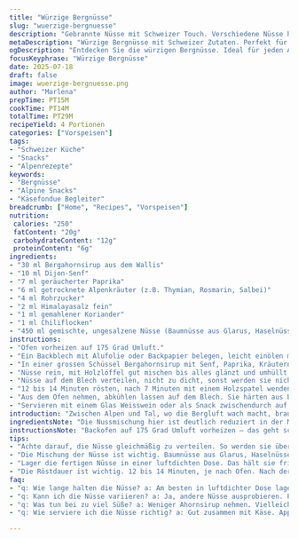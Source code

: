 ```yaml
---
title: "Würzige Bergnüsse"
slug: "wuerzige-bergnuesse"
description: "Gebrannte Nüsse mit Schweizer Touch. Verschiedene Nüsse handverlesen, mit harzigem Bergahornsirup und einer würzigen Kräutermischung aus Appenzeller Bergkräutern im Ofen geröstet. Ein Knabberspass für Zwätschgenmärt oder Hüttenzusammenkunft. Ohne Eier, laktosefrei, glutenfrei. Ein typisches Alpe-Apero mit Crunch und Kick, perfekt zum Teilen beim Käsefondue oder als Begleiter zum trockenen Weisswein."
metaDescription: "Würzige Bergnüsse mit Schweizer Zutaten. Perfekt für Apéros oder als Snack. Knusprig und würzig mit einem alpinen Twist"
ogDescription: "Entdecken Sie die würzigen Bergnüsse. Ideal für jeden Anlass, voller Schweizer Geschmack und einfach zuzubereiten. Knuspriger Genuss für die Hüttenzeit"
focusKeyphrase: "Würzige Bergnüsse"
date: 2025-07-18
draft: false
image: wuerzige-bergnuesse.png
author: "Marlena"
prepTime: PT15M
cookTime: PT14M
totalTime: PT29M
recipeYield: 4 Portionen
categories: ["Vorspeisen"]
tags:
- "Schweizer Küche"
- "Snacks"
- "Alpenrezepte"
keywords:
- "Bergnüsse"
- "Alpine Snacks"
- "Käsefondue Begleiter"
breadcrumb: ["Home", "Recipes", "Vorspeisen"]
nutrition: 
 calories: "250"
 fatContent: "20g"
 carbohydrateContent: "12g"
 proteinContent: "6g"
ingredients:
- "30 ml Bergahornsirup aus dem Wallis"
- "10 ml Dijon-Senf"
- "7 ml geräucherter Paprika"
- "6 ml getrocknete Alpenkräuter (z.B. Thymian, Rosmarin, Salbei)"
- "4 ml Rohrzucker"
- "2 ml Himalayasalz fein"
- "1 ml gemahlener Koriander"
- "1 ml Chiliflocken"
- "450 ml gemischte, ungesalzene Nüsse (Baumnüsse aus Glarus, Haselnüsse, Mandeln aus dem Toggenburg)"
instructions:
- "Ofen vorheizen auf 175 Grad Umluft."
- "Ein Backblech mit Alufolie oder Backpapier belegen, leicht einölen mit Alpenbutter oder Rapsöl."
- "In einer grossen Schüssel Bergahornsirup mit Senf, Paprika, Kräutern, Zucker, Salz, Koriander und Chiliflocken gründlich verrühren."
- "Nüsse rein, mit Holzlöffel gut mischen bis alles glänzt und umhüllt."
- "Nüsse auf dem Blech verteilen, nicht zu dicht, sonst werden sie nicht crunchy."
- "12 bis 14 Minuten rösten, nach 7 Minuten mit einem Holzspatel wenden, sonst verbrennen unten schnell."
- "Aus dem Ofen nehmen, abkühlen lassen auf dem Blech. Sie härten aus beim Auskühlen."
- "Servieren mit einem Glas Weisswein oder als Snack zwischendurch auf der Hütte oder beim Büezer Feierabend."
introduction: "Zwischen Alpen und Tal, wo die Bergluft wach macht, brauchts etwas handfestes für die Pause. Kein Fondue ohne knackige Begleiter. Nutzt was da ist: Baumnüsse aus dem Glarnerland, Mandeln vom Toggenburg, Appenzeller Kräuter frisch gepflückt oder getrocknet. Honig? Nein, Ahornsirup bringt jene herbe Süße, die in der Bergküche mehr Sinn macht. Knusprig, würzig, mit viel Beiss. Ob auf der Alp oder beim Jassen im Stübli. Schnell fertig, braucht wenig Platz. Stapelweise Nüsse,ein Feuer im Ofen. Da steigt der Duft auf, zieht durchs ganze Chalet. Aussen kross, innen herb. Thema wechselt von Wandern zu Knabbern. Ohne Schnickschnack. So wie die Berge: ursprünglich, ehrlich, knifflig und doch lohnend."
ingredientsNote: "Die Nussmischung hier ist deutlich reduziert in der Menge, dafür auserlesen – Baumnüsse fürs nussige Herz, Mandeln für den Crunch. Statt des trockenen Dijon verwende ich ein bisschen mehr Senf, damit der Geschmack stärker durchkommt, auch wenn das Rezept ohne Ei bleibt. Gerauchter Paprika gibt die alpine Note, ergänzt durch Appenzeller Kräuter aus dem eigenen Garten oder Trockenkräutermischung aus dem Alpengarten. Bergahornsirup ersetzt Zucker und bringt diese dezent holzige Süße ohne zu kleben. Ohne Gluten, ohne Milch, rein pflanzlich und trotzdem volles Aroma. Salz nicht zu viel, schliesslich stammen die Nüsse schon ins Alpgebirge. Wer will, fügt Chiliflocken für die extra Schärfe oder hebt mit Koriander die Frische der Alpen hervor. Öl sparsam, eher butterartig gewählt, aber für die Nussröstung kaum notwendig."
instructionsNote: "Backofen auf 175 Grad Umluft vorheizen – das geht schneller als herkömmliches Umluft-Backen. Die Nüsse in einem passenden Gefäss mit Ahornsirup und Senf sorgfältig vermengen. Wichtig: nicht zu zäh rühren, sonst wird die Masse matschig. Auf ein Backblech mit Backpapier oder leicht geölt ausstreichen – darauf achten, dass kleine Polster zum Wenden frei bleiben. Rösten bei mittlerer Hitze, 12 bis 14 Minuten, drehen bei der Hälfte der Zeit. Garprobe: die Nüsse sollen goldbraun, aber nicht schwarz sein, danach abkühlen lassen. Erst beim Auskühlen entwickeln sie den typischen Knusper. Am besten in einer luftdichten Dose aufbewahren, das macht sie haltbar. Serviervorschlag: zum Appenzeller Käse, auch beim Fondue, oder als Alp-Ausflug Snack. Gut auch als Geschenk aus der Bergküche."
tips:
- "Achte darauf, die Nüsse gleichmäßig zu verteilen. So werden sie überall schön knusprig. Vermeide es, sie zu dicht auf das Blech zu legen. Das ist entscheidend für den Crunch. Öle das Blech sparsam mit Alpenbutter oder Rapsöl. Zu viel Fett macht das Ergebnis matschig. Stelle den Ofen sicher auf Umluft. Schneller, gleichmäßiger. Nach der Röstdauer, unbedingt die Nüsse abkühlen lassen. Nur so wird der Knusper perfekt."
- "Die Mischung der Nüsse ist wichtig. Baumnüsse aus Glarus, Haselnüsse, alles gut kombinieren. Mandeln vom Toggenburg geben zusätzlichen Crunch. Spiele mit den Kräutern. Frisch oder getrocknet, das macht Unterschied. Wenn nichts da ist, andere frische Kräuter nutzen. Denken an Paprika, das gibt den rauchigen Geschmack. Ein kleiner Hauch von Chilis bringt mehr Schwung. Gehe sparsam vor bei der Würze."
- "Lager die fertigen Nüsse in einer luftdichten Dose. Das hält sie frisch. Bewahre sie kühl und dunkel auf. Ideal für längere Haltbarkeit. Nüsse behalten Aroma länger. Perfekt für Ausflüge. Auch beim Jassen eine gute Wahl. Wer mag, kann auch etwas Süßes hinzufügen. Getrocknete Cranberries oder Berberitzen. Das gibt erfrischende Säure. Aber nicht übertreiben, Nüsse müssen im Vordergrund bleiben."
- "Die Röstdauer ist wichtig. 12 bis 14 Minuten, je nach Ofen. Nach der Hälfte wenden, so kommt die Hitze überall hin. Achte auf die Farbe, goldbraun ist perfekt, nicht schwarz. Das wird bitter. Wenn sie aus dem Ofen kommen, lass sie auf dem Blech auskühlen. Erst dann wird der Crunch besser. Wer mag, kann am Schluss noch etwas Himalayasalz drüberstreuen. Das gibt extra Geschmack und hebt die Nüsse hervor."
faq:
- "q: Wie lange halten die Nüsse? a: Am besten in luftdichter Dose lagern. Frisch halten sie sich bis zu 2 Wochen. Kühlen ist wichtig. Licht vermeiden."
- "q: Kann ich die Nüsse variieren? a: Ja, andere Nüsse ausprobieren. Pistazien, Cashews. Hauptsache ungesalzen. Gewürze anpassen, das geht gut. Chiliflocken sind vielseitig."
- "q: Was tun bei zu viel Süße? a: Weniger Ahornsirup nehmen. Vielleicht 20 ml. So wird es weniger süß. Weitere Zutaten wie Kräuter anpassen. Mehr Salz hilft auch."
- "q: Wie serviere ich die Nüsse richtig? a: Gut zusammen mit Käse. Appenzeller Käse ist perfekt. Auch beim Fondue ein guter Snack. Oder einfach als Vorspeise genießen."

---
```

